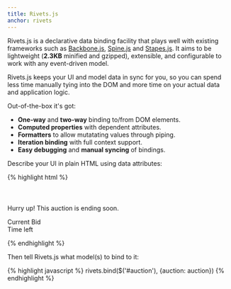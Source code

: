 ```yaml
---
title: Rivets.js
anchor: rivets
---
```


Rivets.js is a declarative data binding facility that plays well with existing frameworks such as [Backbone.js](http://backbonejs.org), [Spine.js](http://spinejs.com) and [Stapes.js](http://hay.github.com/stapes/). It aims to be lightweight (**2.3KB** minified and gzipped), extensible, and configurable to work with any event-driven model.

Rivets.js keeps your UI and model data in sync for you, so you can spend less time manually tying into the DOM and more time on your actual data and application logic.

Out-of-the-box it's got:

- **One-way** and **two-way** binding to/from DOM elements.
- **Computed properties** with dependent attributes.
- **Formatters** to allow mutatating values through piping.
- **Iteration binding** with full context support.
- **Easy debugging** and **manual syncing** of bindings.

Describe your UI in plain HTML using data attributes:

{% highlight html %}
<div id="auction">
  <h1 data-text="auction.title"></h1>
  <img data-src="image.url">

  <div class='info' data-show='auction.endingSoon'>
    <p>Hurry up! This auction is ending soon.</p>
  </div>

  <dl>
    <dt>Current Bid</dt>
    <dd data-text='aution.currentBid | money'></dd>
    <dt>Time left</dt>
    <dt data-text='auction.remaining | time'></dt>
  </dl>
</div>
{% endhighlight %}

Then tell Rivets.js what model(s) to bind to it:

{% highlight javascript %}
rivets.bind($('#auction'), {auction: auction})
{% endhighlight %}

